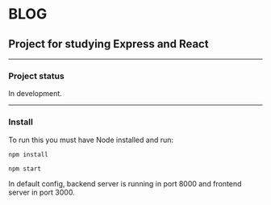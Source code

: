 # BLOG

## Project for studying Express and React

---

### Project status

In development.   

---

### Install

To run this you must have Node installed and run:

`npm install`

`npm start`

In default config, backend server is running in port 8000 and frontend server in port 3000.
